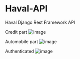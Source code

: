 # Haval-API
Haval Django Rest Framework API

Credit part
![image](https://user-images.githubusercontent.com/91982815/186965646-53a5d217-fbf0-4e70-b16d-755adb74eb75.png)

Automobile part
![image](https://user-images.githubusercontent.com/91982815/186965872-1c15f3e2-8f27-4b77-abc5-300bf90e81c0.png)

Authenticated
![image](https://user-images.githubusercontent.com/91982815/186966007-e7c9e1aa-cf87-4cad-88a5-84ae2b1cef42.png)
